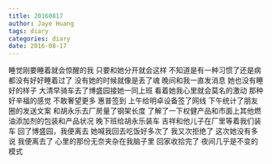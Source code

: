 ```yaml
---
title: 20160817
author: Jaye Huang
tags: diary
categories: diary
date: 2016-08-17
---
```


睡觉刚要睡着就会惊醒的我 只要和她分开就会这样 不知道是有一种习惯了还是病 都没有好好睡着过了 没有她的时候就像是丢了魂 晚间和我一直发消息 她也没有睡好的样子 大清早骑车去了博盛园接她一同上班 看着她我心里就会莫名的激动 那种好辛福的感觉 不敢奢望更多 惠普签到 上午给明卓设备签了网线 下午统计了朋友圈的发送文案 和胡永乐去厂房量了钢架长度 了解了一下权健产品和市面上其他燃油添加剂的包装和产品状况 晚下班给胡永乐装车 吉祥和他儿子在厂里等着我们装车 回了博盛园，我便离去 她喊我回去吃饭好多次了 我又次拒绝了 这次她没有多说 我便离去了 心里的那份无奈夹杂在我脑子里 回家收拾完了 夜间几乎是不变的模式
